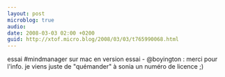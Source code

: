 ```yaml
---
layout: post
microblog: true
audio: 
date: 2008-03-03 02:00 +0200
guid: http://xtof.micro.blog/2008/03/03/t765990068.html
---
```

essai #mindmanager sur mac en version essai - @boyington : merci pour l'info. je viens juste de "quémander" à sonia un numéro de licence ;)
